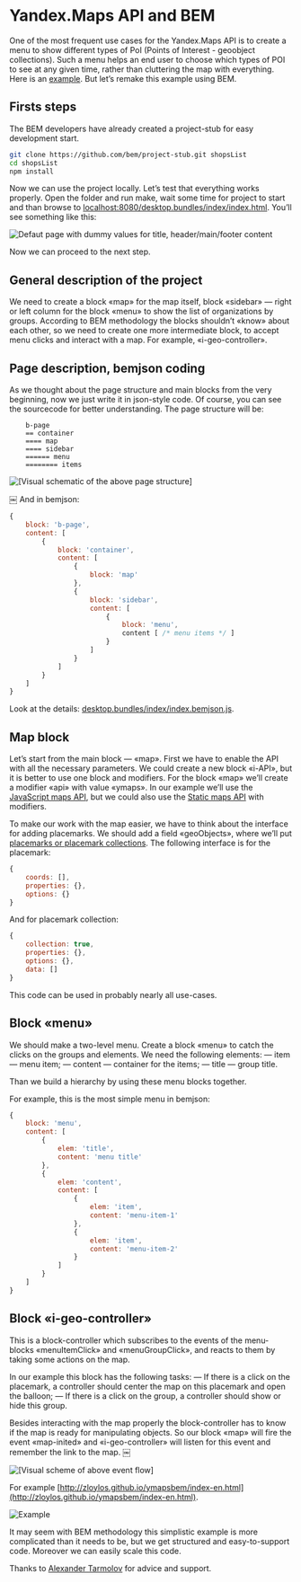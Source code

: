 # Yandex.Maps API and BEM

One of the most frequent use cases for the Yandex.Maps API is to create a menu to show different types of PoI (Points of Interest - geoobject collections). Such a menu helps an end user to choose which types of POI to see at any given time, rather than cluttering the map with everything. Here is an [example](http://dimik.github.com/ymaps/examples/group-menu/menu03.html). But let’s remake this example using BEM.

## Firsts steps
The BEM developers have already created a project-stub for easy development start.

````bash
git clone https://github.com/bem/project-stub.git shopsList
cd shopsList
npm install
````

Now we can use the project locally. Let’s test that everything works properly. Open the folder and run make, wait some time for project to start and than browse to [localhost:8080/desktop.bundles/index/index.html](http://localhost:8080/desktop.bundles/index/index.html). You’ll see something like this:

<img src="https://img-fotki.yandex.ru/get/17917/158800653.1/0_111ffe_3ea40a10_orig" alt="Defaut page with dummy values for title, header/main/footer content" border="0"/>

Now we can proceed to the next step.

## General description of the project

We need to create a block «map» for the map itself, block «sidebar» — right or left column for the block «menu» to show the list of organizations by groups. According to BEM methodology the blocks shouldn’t «know» about each other, so we need to create one more intermediate block, to accept menu clicks and interact with a map. For example, «i-geo-controller».

## Page description, bemjson coding

As we thought about the page structure and main blocks from the very beginning, now we just write it in json-style code. Of course, you can see the sourcecode for better understanding. The page structure will be:

````
    b-page
    == container
    ==== map
    ==== sidebar
    ====== menu
    ======== items
````

<img src="https://img-fotki.yandex.ru/get/15494/158800653.1/0_111ffd_4459f77d_orig" alt="[Visual schematic of the above page structure]">

￼
And in bemjson:
````js
{
    block: 'b-page',
    content: [
        {
            block: 'container',
            content: [
                {
                    block: 'map'
                },
                {
                    block: 'sidebar',
                    content: [
                        {
                            block: 'menu',
                            content [ /* menu items */ ]
                        }
                    ]
                }
            ]
        }
    ]
}
````

Look at the details: [desktop.bundles/index/index.bemjson.js](https://github.com/zloylos/ymaps-and-bem/blob/master/desktop.bundles/index-en/index-en.bemjson.js).

## Map block

Let’s start from the main block — «map». First we have to enable the API with all the necessary parameters. We could create a new block «i-API», but it is better to use one block and modifiers. For the block «map» we’ll create a modifier «api» with value «ymaps». In our example we’ll use the [JavaScript maps API](http://api.yandex.ru/maps/doc/jsapi/), but we could also use the [Static maps API](http://api.yandex.ru/maps/doc/staticapi/) with modifiers.

To make our work with the map easier, we have to think about the interface for adding placemarks. We should add a field «geoObjects», where we’ll put [placemarks or placemark collections](http://api.yandex.com/maps/doc/jsapi/2.x/dg/concepts/geoobjects.xml). The following interface is for the placemark:

````js
{
    coords: [],
    properties: {},
    options: {}
}
````

And for placemark collection:
````js
{
    collection: true,
    properties: {},
    options: {},
    data: []
}
````
This code can be used in probably nearly all use-cases.

## Block «menu»

We should make a two-level menu. Create a block «menu» to catch the clicks on the groups and elements. We need the following elements:
— item — menu item;
— content — container for the items;
— title — group title.

Than we build a hierarchy by using these menu blocks together.

For example, this is the most simple menu in bemjson:
````js
{
    block: 'menu',
    content: [
        {
            elem: 'title',
            content: 'menu title'
        },
        {
            elem: 'content',
            content: [
                {
                    elem: 'item',
                    content: 'menu-item-1'
                },
                {
                    elem: 'item',
                    content: 'menu-item-2'
                }
            ]
        }
    ]
}
````

## Block «i-geo-controller»

This is a block-controller which subscribes to the events of the menu-blocks «menuItemClick» and «menuGroupClick», and reacts to them by taking some actions on the map.

In our example this block has the following tasks:
— If there is a click on the placemark, a controller should center the map on this placemark and open the balloon;
— If there is a click on the group, a controller should show or hide this group.

Besides interacting with the map properly the block-controller has to know if the map is ready for manipulating objects. So our block «map» will fire the event «map-inited» and «i-geo-controller» will listen for this event and remember the link to the map.
￼

<img src="https://img-fotki.yandex.ru/get/15554/158800653.1/0_112000_7fb8a3b0_orig" alt="[Visual scheme of above event flow]">


For example [http://zloylos.github.io/ymapsbem/index-en.html](http://zloylos.github.io/ymapsbem/index-en.html).

<img src="https://img-fotki.yandex.ru/get/15587/158800653.1/0_112001_26cf8f80_orig" alt="Example">

It may seem with BEM methodology this simplistic example is more complicated than it needs to be, but we get structured and easy-to-support code. Moreover we can easily scale this code.

Thanks to [Alexander Tarmolov](http://twitter.com/tarmolov) for advice and support.

<!--(Begin) Article author block
<div class="article-author">
    <div class="article-author__photo">
        <img class="article-author__pictures" src="http://zloylos.me/other/imgs/ymapsbem/denis.png" alt="Photo Denis Khananein">
    </div>
    <div class="article-author__info">
        <div class="article-author__row">
             <span class="article-author__name">Denis Khananein
        </div>
        <div class="article-author__row">
            Yandex Maps API Frontend Developer
        </div>
        <div class="article-author__row">
             <a class="article-author__social-icon b-link" target="_blank" href="http://twitter.com/kandasoft">twitter.com/kandasoft</a>
        </div>
        <div class="article-author__row">
             <a class="article-author__social-icon b-link" target="_blank" href="http://github.com/zloylos">github.com/zloylos</a>
        </div>
    </div>
</div>
(End) Article author block-->

